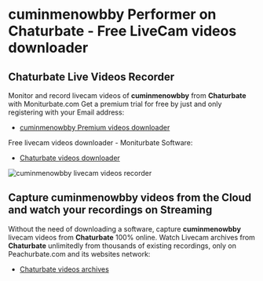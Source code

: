 # cuminmenowbby Performer on Chaturbate - Free LiveCam videos downloader

## Chaturbate Live Videos Recorder

Monitor and record livecam videos of **cuminmenowbby** from **Chaturbate** with Moniturbate.com
Get a premium trial for free by just and only registering with your Email address:
* [cuminmenowbby Premium videos downloader](https://moniturbate.com/request-demo-licence-key.html)

Free livecam videos downloader - Moniturbate Software:
* [Chaturbate videos downloader](https://moniturbate.com/moniturbate-download-software.html)

![cuminmenowbby livecam videos recorder](https://peachurnet.com/templates/moniturbate-software.png)


## Capture cuminmenowbby videos from the Cloud and watch your recordings on Streaming

Without the need of downloading a software, capture **cuminmenowbby** livecam videos from **Chaturbate** 100% online.
Watch Livecam archives from **Chaturbate** unlimitedly from thousands of existing recordings, only on Peachurbate.com and its websites network:
* [Chaturbate videos archives](https://peachurnet.com/)